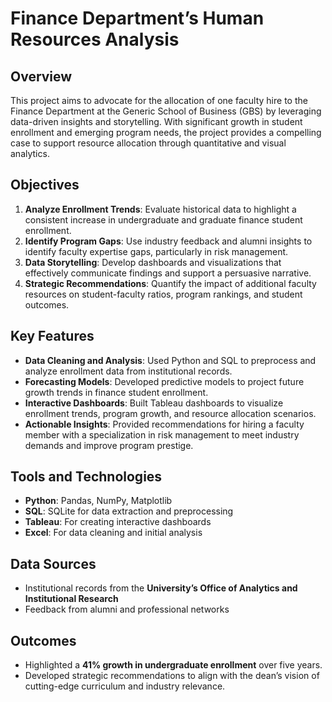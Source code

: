 # Finance Department’s Human Resources Analysis

## Overview
This project aims to advocate for the allocation of one faculty hire to the Finance Department at the Generic School of Business (GBS) by leveraging data-driven insights and storytelling. With significant growth in student enrollment and emerging program needs, the project provides a compelling case to support resource allocation through quantitative and visual analytics.

## Objectives
1. **Analyze Enrollment Trends**: Evaluate historical data to highlight a consistent increase in undergraduate and graduate finance student enrollment.
2. **Identify Program Gaps**: Use industry feedback and alumni insights to identify faculty expertise gaps, particularly in risk management.
3. **Data Storytelling**: Develop dashboards and visualizations that effectively communicate findings and support a persuasive narrative.
4. **Strategic Recommendations**: Quantify the impact of additional faculty resources on student-faculty ratios, program rankings, and student outcomes.

## Key Features
- **Data Cleaning and Analysis**: Used Python and SQL to preprocess and analyze enrollment data from institutional records.
- **Forecasting Models**: Developed predictive models to project future growth trends in finance student enrollment.
- **Interactive Dashboards**: Built Tableau dashboards to visualize enrollment trends, program growth, and resource allocation scenarios.
- **Actionable Insights**: Provided recommendations for hiring a faculty member with a specialization in risk management to meet industry demands and improve program prestige.

## Tools and Technologies
- **Python**: Pandas, NumPy, Matplotlib
- **SQL**: SQLite for data extraction and preprocessing
- **Tableau**: For creating interactive dashboards
- **Excel**: For data cleaning and initial analysis

## Data Sources
- Institutional records from the **University’s Office of Analytics and Institutional Research**
- Feedback from alumni and professional networks

## Outcomes
- Highlighted a **41% growth in undergraduate enrollment** over five years.
- Developed strategic recommendations to align with the dean’s vision of cutting-edge curriculum and industry relevance.
